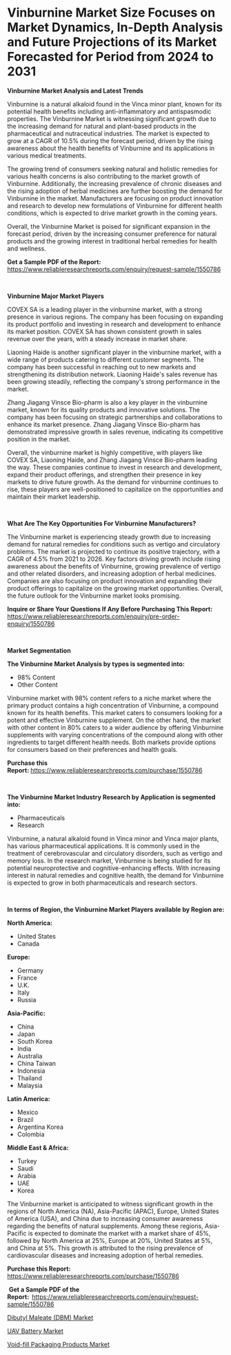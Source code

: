 <p><h1>Vinburnine Market Size Focuses on Market Dynamics, In-Depth Analysis and Future Projections of its Market Forecasted for Period from 2024 to 2031</h1></p><p><strong>Vinburnine Market Analysis and Latest Trends</strong></p>
<p><p>Vinburnine is a natural alkaloid found in the Vinca minor plant, known for its potential health benefits including anti-inflammatory and antispasmodic properties. The Vinburnine Market is witnessing significant growth due to the increasing demand for natural and plant-based products in the pharmaceutical and nutraceutical industries. The market is expected to grow at a CAGR of 10.5% during the forecast period, driven by the rising awareness about the health benefits of Vinburnine and its applications in various medical treatments.</p><p>The growing trend of consumers seeking natural and holistic remedies for various health concerns is also contributing to the market growth of Vinburnine. Additionally, the increasing prevalence of chronic diseases and the rising adoption of herbal medicines are further boosting the demand for Vinburnine in the market. Manufacturers are focusing on product innovation and research to develop new formulations of Vinburnine for different health conditions, which is expected to drive market growth in the coming years.</p><p>Overall, the Vinburnine Market is poised for significant expansion in the forecast period, driven by the increasing consumer preference for natural products and the growing interest in traditional herbal remedies for health and wellness.</p></p>
<p><strong>Get a Sample PDF of the Report:&nbsp;</strong> <a href="https://www.reliableresearchreports.com/enquiry/request-sample/1550786">https://www.reliableresearchreports.com/enquiry/request-sample/1550786</a></p>
<p>&nbsp;</p>
<p><strong>Vinburnine Major Market Players</strong></p>
<p><p>COVEX SA is a leading player in the vinburnine market, with a strong presence in various regions. The company has been focusing on expanding its product portfolio and investing in research and development to enhance its market position. COVEX SA has shown consistent growth in sales revenue over the years, with a steady increase in market share.</p><p>Liaoning Haide is another significant player in the vinburnine market, with a wide range of products catering to different customer segments. The company has been successful in reaching out to new markets and strengthening its distribution network. Liaoning Haide's sales revenue has been growing steadily, reflecting the company's strong performance in the market.</p><p>Zhang Jiagang Vinsce Bio-pharm is also a key player in the vinburnine market, known for its quality products and innovative solutions. The company has been focusing on strategic partnerships and collaborations to enhance its market presence. Zhang Jiagang Vinsce Bio-pharm has demonstrated impressive growth in sales revenue, indicating its competitive position in the market.</p><p>Overall, the vinburnine market is highly competitive, with players like COVEX SA, Liaoning Haide, and Zhang Jiagang Vinsce Bio-pharm leading the way. These companies continue to invest in research and development, expand their product offerings, and strengthen their presence in key markets to drive future growth. As the demand for vinburnine continues to rise, these players are well-positioned to capitalize on the opportunities and maintain their market leadership.</p></p>
<p>&nbsp;</p>
<p><strong>What Are The Key Opportunities For Vinburnine Manufacturers?</strong></p>
<p><p>The Vinburnine market is experiencing steady growth due to increasing demand for natural remedies for conditions such as vertigo and circulatory problems. The market is projected to continue its positive trajectory, with a CAGR of 4.5% from 2021 to 2026. Key factors driving growth include rising awareness about the benefits of Vinburnine, growing prevalence of vertigo and other related disorders, and increasing adoption of herbal medicines. Companies are also focusing on product innovation and expanding their product offerings to capitalize on the growing market opportunities. Overall, the future outlook for the Vinburnine market looks promising.</p></p>
<p><strong>Inquire or Share Your Questions If Any Before Purchasing This Report:</strong> <a href="https://www.reliableresearchreports.com/enquiry/pre-order-enquiry/1550786">https://www.reliableresearchreports.com/enquiry/pre-order-enquiry/1550786</a></p>
<p>&nbsp;</p>
<p><strong>Market Segmentation</strong></p>
<p><strong>The Vinburnine Market Analysis by types is segmented into:</strong></p>
<p><ul><li>98% Content</li><li>Other Content</li></ul></p>
<p><p>Vinburnine market with 98% content refers to a niche market where the primary product contains a high concentration of Vinburnine, a compound known for its health benefits. This market caters to consumers looking for a potent and effective Vinburnine supplement. On the other hand, the market with other content in 80% caters to a wider audience by offering Vinburnine supplements with varying concentrations of the compound along with other ingredients to target different health needs. Both markets provide options for consumers based on their preferences and health goals.</p></p>
<p><strong>Purchase this Report:&nbsp;</strong><a href="https://www.reliableresearchreports.com/purchase/1550786">https://www.reliableresearchreports.com/purchase/1550786</a></p>
<p>&nbsp;</p>
<p><strong>The Vinburnine Market Industry Research by Application is segmented into:</strong></p>
<p><ul><li>Pharmaceuticals</li><li>Research</li></ul></p>
<p><p>Vinburnine, a natural alkaloid found in Vinca minor and Vinca major plants, has various pharmaceutical applications. It is commonly used in the treatment of cerebrovascular and circulatory disorders, such as vertigo and memory loss. In the research market, Vinburnine is being studied for its potential neuroprotective and cognitive-enhancing effects. With increasing interest in natural remedies and cognitive health, the demand for Vinburnine is expected to grow in both pharmaceuticals and research sectors.</p></p>
<p>&nbsp;</p>
<p><strong>In terms of Region, the Vinburnine Market Players available by Region are:</strong></p>
<p>
    <p> <strong> North America: </strong>
        <ul>
            <li>United States</li>
            <li>Canada</li>
        </ul>
        </p> 
    <p> <strong> Europe: </strong>
        <ul>
            <li>Germany</li>
            <li>France</li>
            <li>U.K.</li>
            <li>Italy</li>
            <li>Russia</li>
        </ul>
        </p> 
    <p> <strong> Asia-Pacific: </strong>
        <ul>
            <li>China</li>
            <li>Japan</li>
            <li>South Korea</li>
            <li>India</li>
            <li>Australia</li>
            <li>China Taiwan</li>
            <li>Indonesia</li>
            <li>Thailand</li>
            <li>Malaysia</li>
        </ul>
        </p> 
    <p> <strong> Latin America: </strong>
        <ul>
            <li>Mexico</li>
            <li>Brazil</li>
            <li>Argentina Korea</li>
            <li>Colombia</li>
        </ul>
        </p> 
    <p> <strong> Middle East & Africa: </strong>
        <ul>
            <li>Turkey</li>
            <li>Saudi</li>
            <li>Arabia</li>
            <li>UAE</li>
            <li>Korea</li>
        </ul>
    </p>
    </p>
<p><p>The Vinburnine market is anticipated to witness significant growth in the regions of North America (NA), Asia-Pacific (APAC), Europe, United States of America (USA), and China due to increasing consumer awareness regarding the benefits of natural supplements. Among these regions, Asia-Pacific is expected to dominate the market with a market share of 45%, followed by North America at 25%, Europe at 20%, United States at 5%, and China at 5%. This growth is attributed to the rising prevalence of cardiovascular diseases and increasing adoption of herbal remedies.</p></p>
<p><strong>Purchase this Report: </strong><a href="https://www.reliableresearchreports.com/purchase/1550786">https://www.reliableresearchreports.com/purchase/1550786</a></p>
<p>&nbsp;<strong>Get a Sample PDF of the Report:&nbsp;&nbsp;</strong><a href="https://www.reliableresearchreports.com/enquiry/request-sample/1550786">https://www.reliableresearchreports.com/enquiry/request-sample/1550786</a></p>
<p><strong></strong></p>
<p><p><a href="https://view.publitas.com/reportprime-1/dibutyl-maleate-dbm-market-size-growth-and-forecast-from-2023-2030/">Dibutyl Maleate (DBM) Market</a></p><p><a href="https://view.publitas.com/reportprime-1/uav-battery-market-offer-valuable-insights-into-market-size-market-share-market-trends-and-projections-spanning-from-2023-to-2030/">UAV Battery Market</a></p><p><a href="https://view.publitas.com/reportprime-1/void-fill-packaging-products-market-size-market-share-and-global-market-analysis-report-2023-2030/">Void-fill Packaging Products Market</a></p></p>